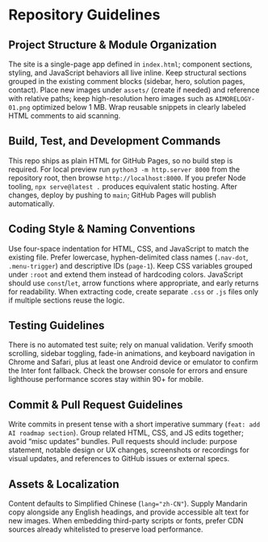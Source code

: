 # Repository Guidelines

## Project Structure & Module Organization
The site is a single-page app defined in `index.html`; component sections, styling, and JavaScript behaviors all live inline. Keep structural sections grouped in the existing comment blocks (sidebar, hero, solution pages, contact). Place new images under `assets/` (create if needed) and reference with relative paths; keep high-resolution hero images such as `AIMORELOGY-01.png` optimized below 1 MB. Wrap reusable snippets in clearly labeled HTML comments to aid scanning.

## Build, Test, and Development Commands
This repo ships as plain HTML for GitHub Pages, so no build step is required. For local preview run `python3 -m http.server 8000` from the repository root, then browse `http://localhost:8000`. If you prefer Node tooling, `npx serve@latest .` produces equivalent static hosting. After changes, deploy by pushing to `main`; GitHub Pages will publish automatically.

## Coding Style & Naming Conventions
Use four-space indentation for HTML, CSS, and JavaScript to match the existing file. Prefer lowercase, hyphen-delimited class names (`.nav-dot`, `.menu-trigger`) and descriptive IDs (`page-1`). Keep CSS variables grouped under `:root` and extend them instead of hardcoding colors. JavaScript should use `const`/`let`, arrow functions where appropriate, and early returns for readability. When extracting code, create separate `.css` or `.js` files only if multiple sections reuse the logic.

## Testing Guidelines
There is no automated test suite; rely on manual validation. Verify smooth scrolling, sidebar toggling, fade-in animations, and keyboard navigation in Chrome and Safari, plus at least one Android device or emulator to confirm the Inter font fallback. Check the browser console for errors and ensure lighthouse performance scores stay within 90+ for mobile.

## Commit & Pull Request Guidelines
Write commits in present tense with a short imperative summary (`feat: add AI roadmap section`). Group related HTML, CSS, and JS edits together; avoid “misc updates” bundles. Pull requests should include: purpose statement, notable design or UX changes, screenshots or recordings for visual updates, and references to GitHub issues or external specs.

## Assets & Localization
Content defaults to Simplified Chinese (`lang="zh-CN"`). Supply Mandarin copy alongside any English headings, and provide accessible alt text for new images. When embedding third-party scripts or fonts, prefer CDN sources already whitelisted to preserve load performance.

